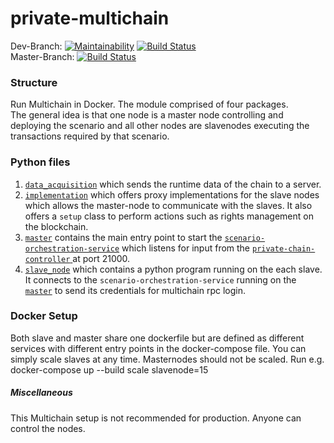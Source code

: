# private-multichain
Dev-Branch: [![Maintainability](https://api.codeclimate.com/v1/badges/0f8141a9f162b0f52679/maintainability)](https://codeclimate.com/github/BPChain/private-multichain/maintainability)
[![Build Status](https://travis-ci.org/BPChain/private-multichain.svg?branch=dev)](https://travis-ci.org/BPChain/private-multichain)
<br>
Master-Branch: [![Build Status](https://travis-ci.org/BPChain/private-multichain.svg?branch=master)](https://travis-ci.org/BPChain/private-multichain)
### Structure
Run Multichain in Docker. The module comprised of four packages. <br>
The general idea is that one node is a master node controlling and deploying the scenario and all 
other nodes are slavenodes executing the transactions required by that scenario. 

### Python files
1. [`data_acquisition`](./python_sources/data_acquisition) which sends the runtime data of the chain
to a server. 
2. [`implementation`](./python_sources/implementation) which offers proxy implementations for the slave nodes 
which allows the 
master-node to communicate with the slaves. It also offers a `setup` class to perform actions such
 as rights management on the blockchain.
3. [`master`](./python_sources/master) contains the main entry point to start the 
[`scenario-orchestration-service`](https://github.com/BPChain/scenario-orchestration-service) which 
listens for input from the [`private-chain-controller` ](https://github.com/BPChain/private-chain-controller)
at port 21000. 
4. [`slave_node`](./python_sources/slave_node) which contains a python program running on the 
each slave. It connects to the `scenario-orchestration-service` running on the [`master`](
./python_sources/master) to send its credentials for multichain rpc login. 

### Docker Setup
Both slave and master share one dockerfile but are defined as different services with different 
entry points in the docker-compose file. You can simply scale slaves at any time. Masternodes 
should not be scaled. 
Run e.g. docker-compose up --build scale slavenode=15



##### Miscellaneous
This Multichain setup is not recommended for production. Anyone can control the nodes.
